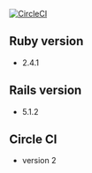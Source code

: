 [![CircleCI](https://circleci.com/gh/asarbu/meet_and_eat/tree/master.svg?style=svg&circle-token=7d48b3022115704769cd3d539161ef3838120e86)](https://circleci.com/gh/asarbu/meet_and_eat/tree/master)

## Ruby version
- 2.4.1

## Rails version
- 5.1.2

## Circle CI
- version 2
